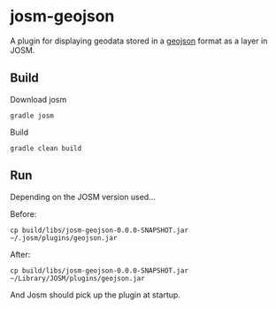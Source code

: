 josm-geojson
============

A plugin for displaying geodata stored in a [geojson](https://geojson.org/) format as a layer in JOSM.

Build
------

Download josm
```
gradle josm
```
Build
```
gradle clean build
```

Run
------

Depending on the JOSM version used...

Before:

```
cp build/libs/josm-geojson-0.0.0-SNAPSHOT.jar ~/.josm/plugins/geojson.jar
```

After:
```
cp build/libs/josm-geojson-0.0.0-SNAPSHOT.jar ~/Library/JOSM/plugins/geojson.jar
```

And Josm should pick up the plugin at startup.